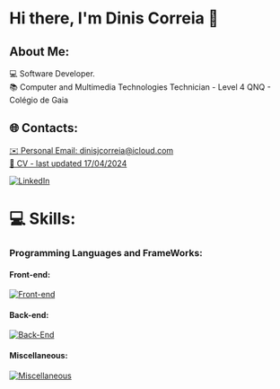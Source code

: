 ### <h1>Hi there, I'm Dinis Correia 👋 </h1>

## About Me:

💻 Software Developer.
<br />
📚 Computer and Multimedia Technologies Technician - Level 4 QNQ - Colégio de Gaia


## 🌐 Contacts:

<a href="mailto:dinisjcorreia@icloud.com">✉️ Personal Email: dinisjcorreia@icloud.com</a>
<br />
<a href="https://smallpdf.com/file#s=776d4043-c73e-44f9-b423-4d14c6fdaa32">📃 CV - last updated 17/04/2024</a>
<br />

[![LinkedIn](https://img.shields.io/badge/LinkedIn-%230077B5.svg?logo=linkedin&logoColor=white)](https://www.linkedin.com/in/dinis-correia-919433266/)


# 💻 Skills:

### Programming Languages and FrameWorks:

#### Front-end:

[![Front-end](https://skillicons.dev/icons?i=html,js,ts,react,next,tailwind)](#)
<br/>

#### Back-end:

[![Back-End](https://skillicons.dev/icons?i=java,python,cs,php,mysql)](#)
<br/>


#### Miscellaneous:

[![Miscellaneous](https://skillicons.dev/icons?i=github,git,vscode,unity)](#)
<br/>

<!---
# 📊 GitHub Stats:

![Eduardo Couto Github stats](https://github-readme-stats.vercel.app/api?username=dinisjcorreia&show_icons=true&theme=dark)
